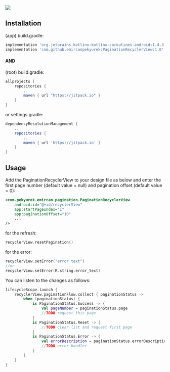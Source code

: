[![](https://jitpack.io/v/emircanpekyurek/PaginationRecyclerView.svg)](https://jitpack.io/#emircanpekyurek/PaginationRecyclerView)

## Installation

(app) build.gradle:
```gradle
implementation 'org.jetbrains.kotlinx:kotlinx-coroutines-android:1.4.3' // or different version (for collect)
implementation 'com.github.emircanpekyurek:PaginationRecyclerView:1.0'
```
#### AND

(root) build.gradle:
```gradle
allprojects {
    repositories {
        ..
        maven { url "https://jitpack.io" }
    }
}
```
or settings.gradle:
```gradle
dependencyResolutionManagement {
    ..
    repositories {
        ..
        maven { url 'https://jitpack.io' }
    }
}
```

## Usage
Add the PaginationRecyclerView to your design file as below and enter the first page number (default value = null) and pagination offset (default value = 0):
```xml
<com.pekyurek.emircan.pagination.PaginationRecyclerView
    android:id="@+id/recyclerView"
    app:startPageIndex="1"
    app:paginationOffset="10"
    ...
/>
```
for the refresh:
```kotlin
recyclerView.resetPagination()
```

for the error:
```kotlin
recyclerView.setError("error text")
//or
recyclerView.setError(R.string.error_text)
```

You can listen to the changes as follows:
```kotlin
lifecycleScope.launch {
    recyclerView.paginationFlow.collect { paginationStatus ->
        when (paginationStatus) {
            is PaginationStatus.Success -> {
                val pageNumber = paginationStatus.page
                //TODO request this page
            }
            is PaginationStatus.Reset -> {
                //TODO clear list and request first page
            }
            is PaginationStatus.Error -> {
                val errorDescription = paginationStatus.errorDescription
                //TODO error handler
            }
        }
    }
}
```